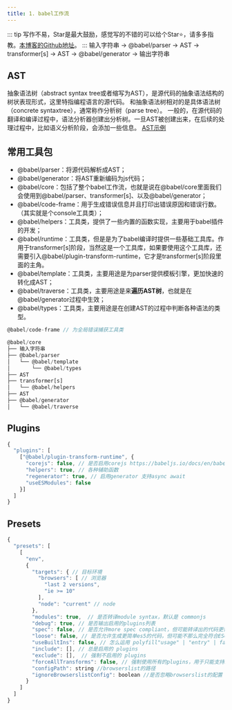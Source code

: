 ```yaml
---
title: 1. babel工作流
---
```

::: tip
写作不易，Star是最大鼓励，感觉写的不错的可以给个Star⭐，请多多指教。[本博客的Github地址](https://github.com/liujie2019/VuePress-Blog)。
:::
输入字符串 -> @babel/parser -> AST -> transformer[s] -> AST -> @babel/generator -> 输出字符串
## AST
抽象语法树（abstract syntax tree或者缩写为AST），是源代码的抽象语法结构的树状表现形式，这里特指编程语言的源代码。
和抽象语法树相对的是具体语法树（concrete syntaxtree），通常称作分析树（parse tree）。
一般的，在源代码的翻译和编译过程中，语法分析器创建出分析树。一旦AST被创建出来，在后续的处理过程中，比如语义分析阶段，会添加一些信息。
[AST示例](http://esprima.org/demo/parse.html#)

## 常用工具包
* @babel/parser：将源代码解析成AST；
* @babel/generator：将AST重新编码为js代码；
* @babel/core：包括了整个babel工作流，也就是说在@babel/core里面我们会使用到@babel/parser、transformer[s]、以及@babel/generator；
* @babel/code-frame：用于生成错误信息并且打印出错误原因和错误行数。（其实就是个console工具类）；
* @babel/helpers：工具类，提供了一些内置的函数实现，主要用于babel插件的开发；
* @babel/runtime：工具类，但是是为了babel编译时提供一些基础工具库。作用于transformer[s]阶段，当然这是一个工具库，如果要使用这个工具库，还需要引入@babel/plugin-transform-runtime，它才是transformer[s]阶段里面的主角。
* @babel/template：工具类，主要用途是为parser提供模板引擎，更加快速的转化成AST；
* @babel/traverse：工具类，主要用途是来**遍历AST树**，也就是在@babel/generator过程中生效；
* @babel/types：工具类，主要用途是在创建AST的过程中判断各种语法的类型。

```js
@babel/code-frame // 为全局错误捕获工具类

@babel/core
├── 输入字符串
├── @babel/parser
│   └── @babel/template
│       └── @babel/types
├── AST
├── transformer[s]
│   └── @babel/helpers
├── AST
├── @babel/generator
│   └── @babel/traverse
```
## Plugins
```js
{
  "plugins": [
    ["@babel/plugin-transform-runtime", {
      "corejs": false, // 是否启用corejs https://babeljs.io/docs/en/babel-plugin-transform-runtime#corejs
      "helpers": true, // 各种辅助函数
      "regenerator": true, // 启用generator 支持async await
      "useESModules": false
    }]
  ]
}
```
## Presets
```js
{
  "presets": [
    [
      "env",
      {
        "targets": { // 目标环境
          "browsers": [ // 浏览器
            "last 2 versions",
            "ie >= 10"
          ],
          "node": "current" // node
        },
        "modules": true,  // 是否转译module syntax，默认是 commonjs
        "debug": true, // 是否输出启用的plugins列表
        "spec": false, // 是否允许more spec compliant，但可能转译出的代码更慢https://babeljs.io/docs/en/babel-preset-env#spec
        "loose": false, // 是否允许生成更简单es5的代码，但可能不那么完全符合ES6语义
        "useBuiltIns": false, // 怎么运用 polyfill"usage" | "entry" | false 测试了一下 usage的包最小
        "include": [], // 总是启用的 plugins
        "exclude": [],  // 强制不启用的 plugins
        "forceAllTransforms": false, // 强制使用所有的plugins，用于只能支持ES5的uglify可以正确压缩代码
        "configPath": string //browserslist的路径
        "ignoreBrowserslistConfig": boolean //是否忽略browserslist的配置
      }
    ]
  ]
}
```

